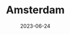 ---
title: "Amsterdam"
type: city
date: 2023-06-24
hashtag: "amsterdam"
subdivision-of:
  - Netherlands
tags:
  - city
  - Netherlands
---